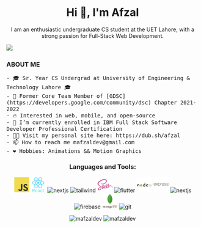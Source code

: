 <h1 align="center">Hi 👋, I'm Afzal</h1>
<p align="center">
  I am an enthusiastic undergraduate CS student at the UET Lahore, with a strong passion for Full-Stack Web Development.
</p>

![](https://komarev.com/ghpvc/?username=mafzaldev)

<h3>ABOUT ME</h3>
<samp>
  - 🎓 Sr. Year CS Undergrad at University of Engineering & Technology Lahore 🎓 <br/>
  - 🏴󠁳󠁳󠁵󠁹󠁿 Former Core Team Member of [GDSC](https://developers.google.com/community/dsc) Chapter 2021-2022 <br/>
  - 🔥  Interested in web, mobile, and open-source <br/>
  - 🌱 I’m currently enrolled in IBM Full Stack Software Developer Professional Certification <br/>
  - 👨‍💻 Visit my personal site here: https://dub.sh/afzal <br/>
  - 📫 How to reach me mafzaldev@gmail.com <br/>
  - ❤️ Hobbies: Animations && Motion Graphics <br/>
</samp>

<h3 align="center">Languages and Tools:</h3>
<p align="center">
  <img src="https://raw.githubusercontent.com/devicons/devicon/master/icons/javascript/javascript-original.svg" alt="javascript" width="40" height="40"/>
  <img src="https://raw.githubusercontent.com/devicons/devicon/master/icons/react/react-original-wordmark.svg" alt="react" width="40" height="40"/>
  <img src="https://cdn.worldvectorlogo.com/logos/nextjs-13.svg" alt="nextjs" width="40" height="40"/>
  <img src="https://www.vectorlogo.zone/logos/tailwindcss/tailwindcss-icon.svg" alt="tailwind" width="40" height="40"/>
  <img src="https://raw.githubusercontent.com/devicons/devicon/master/icons/sass/sass-original.svg" alt="sass" width="40" height="40"/>
  <img src="https://www.vectorlogo.zone/logos/flutterio/flutterio-icon.svg" alt="flutter" width="40" height="40"/>
  <img src="https://raw.githubusercontent.com/devicons/devicon/master/icons/nodejs/nodejs-original-wordmark.svg" alt="nodejs" width="40" height="40"/>
  <img src="https://raw.githubusercontent.com/devicons/devicon/master/icons/express/express-original-wordmark.svg" alt="express" width="40" height="40" />
  <img src="https://cdn.worldvectorlogo.com/logos/mysql-logo.svg" alt="nextjs" width="40" height="40"/>
  <img src="https://www.vectorlogo.zone/logos/firebase/firebase-icon.svg" alt="firebase" width="40" height="40"/>
  <img src="https://raw.githubusercontent.com/devicons/devicon/master/icons/mongodb/mongodb-original-wordmark.svg" alt="mongodb" width="40" height="40"/>
  <img src="https://www.vectorlogo.zone/logos/git-scm/git-scm-icon.svg" alt="git" width="40" height="40"/>
</p>

<div align="center">
  <img src="https://github-readme-stats.vercel.app/api?username=mafzaldev&show_icons=true&theme=darcula&locale=en" alt="mafzaldev" width="400" />
  <img src="https://github-readme-streak-stats.herokuapp.com/?user=mafzaldev&theme=dark" alt="mafzaldev" width="422" />
</div>
